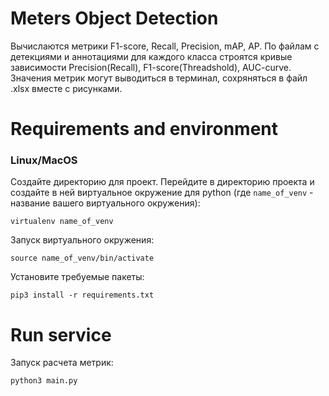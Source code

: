 # Meters Object Detection
Вычислаются метрики F1-score, Recall, Precision, mAP, AP.
По файлам с детекциями и аннотациями для каждого класса строятся кривые зависимости Precision(Recall), F1-score(Threadshold), AUC-curve.
Значения метрик могут выводиться в терминал, сохряняться в файл .xlsx вместе с рисунками.

# Requirements and environment

### Linux/MacOS
Создайте директорию для проект. Перейдите в директорию проекта и создайте в ней виртуальное окружение для python (где `name_of_venv` - название вашего виртуального окружения):
```console
virtualenv name_of_venv
```
Запуск виртуального окружения:
```console
source name_of_venv/bin/activate
```
Установите требуемые пакеты:
```console
pip3 install -r requirements.txt
```

# Run service
Запуск расчета метрик:
```console
python3 main.py
```
